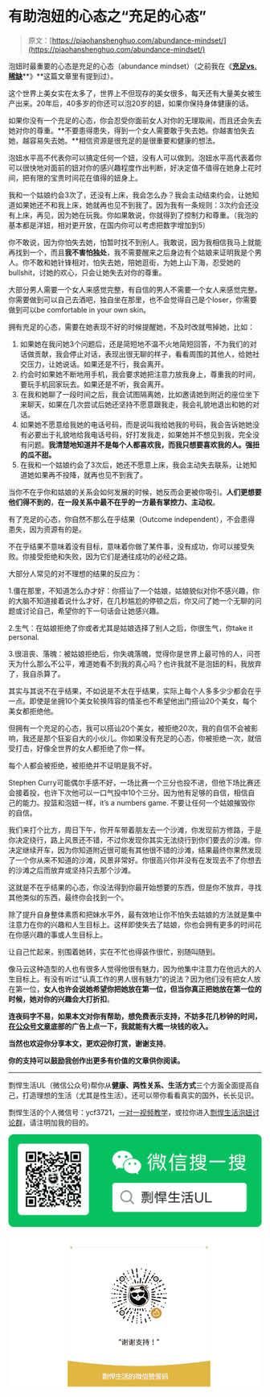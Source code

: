 # 有助泡妞的心态之“充足的心态”

> 原文：[https://piaohanshenghuo.com/abundance-mindset/](https://piaohanshenghuo.com/abundance-mindset/)

泡妞时最重要的心态是充足的心态（abundance mindset）（之前我在《[**充足vs.稀缺**](https://piaohanshenghuo.com/abundace_vs_scarcity/)**》**这篇文章里有提到过）。

这个世界上美女实在太多了，世界上不但现存的美女很多，每天还有大量美女被生产出来。20年后，40多岁的你还可以泡20岁的妞，如果你保持身体健康的话。

如果你没有一个充足的心态，你会忍受你面前女人对你的无理取闹，而且还会失去她对你的尊重。**不要患得患失，得到一个女人需要敢于失去她。你越害怕失去她，越容易失去她。**相信资源是很充足的是很重要和健康的想法。

泡妞水平高不代表你可以搞定任何一个妞，没有人可以做到。泡妞水平高代表着你可以很快地对面前的妞对你的感兴趣程度作出判断，好决定值不值得在她身上花时间，把有限的宝贵时间花在值得的妞身上。

我和一个姑娘约会3次了，还没有上床，我会怎么办？我会主动结束约会，让她知道如果她还不和我上床，她就再也见不到我了。因为我有一条规则：3次约会还没有上床，再见，因为她在玩我。你如果敢说，你就得到了控制力和尊重。（我泡的基本都是洋妞，相对更开放，在国内你可以考虑把数字增加到5）

你不敢说，因为你怕失去她，怕暂时找不到别人。我敢说，因为我相信我马上就能再找到一个，而且**我不害怕独处**，我不需要醒来之后身边有个姑娘来证明我是个男人。你不敢和她针锋相对，怕失去她，陪她逛街，为她上山下海，忍受她的bullshit，讨她的欢心，只会让她失去对你的尊重。

大部分男人需要一个女人来感觉完整，有自信的男人不需要一个女人来感觉完整。你需要做到可以自己去酒吧，独自坐在那里，也不会觉得自己是个loser，你需要做到可以be comfortable in your own skin。

拥有充足的心态，需要在她表现不好的时候提醒她，不及时改就甩掉她，比如：

1.  如果她在我问她3个问题后，还是简短地不温不火地简短回答，不为我们的对话做贡献，我会停止对话，表现出很无聊的样子，看看周围的其他人，给她社交压力，让她说话。如果还是不行，我会离开。
2.  约会时如果她不断地用手机，我会要求她把注意力放我身上，尊重我的时间，要玩手机回家玩去。如果还是不听，我会离开。
3.  在我和她聊了一段时间之后，我会试图隔离她，比如邀请她到附近的座位坐下来聊天，如果在几次尝试后她还坚持不愿意跟我走，我会礼貌地退出和她的对话。
4.  如果她不愿意给我她的电话号码，而是说叫我给她我的号码，我会告诉她她没有必要出于礼貌地给我电话号码，好打发我走，如果她并不想见到我，完全没有问题。**我清楚地知道并不是每个人都喜欢我，而我只想要喜欢我的人。强扭的瓜不甜。**
5.  在我和一个姑娘约会了3次后，她还不愿意上床，我会主动失去联系，让她知道她如果再不投降，就再也见不到我了。

当你不在乎你和姑娘的关系会如何发展的时候，她反而会更被你吸引。**人们更想要他们得不到的**，**在一段关系中最不在乎的一方最有掌控力、主动权**。

有了充足的心态，你自然不那么在乎结果（Outcome independent），不会患得患失，因为资源有的是。

不在乎结果不意味着没有目标，意味着你做了某件事，没有成功，你可以接受失败。你接受拒绝和失败，因为它们是通往成功的必经之路。

大部分人常见的对不理想的结果的反应为：

1.僵在那里，不知道怎么办才好：你搭讪了一个姑娘，姑娘貌似对你不感兴趣，你的大脑不知道接着说什么才好，在几秒尴尬的停顿之后，你又问了她一个无聊的问题或讨论自己，希望你的下一句话会让她感兴趣。

2.生气：在姑娘拒绝了你或者尤其是姑娘选择了别人之后，你很生气，你take it personal.

3.很沮丧、落魄：被姑娘拒绝后，你失魂落魄，觉得你是世界上最可怜的人，问苍天为什么那么不公平，难道她看不到我的真心吗？也许我就不是泡妞的料，我放弃了，我自杀算了。

其实与其说不在乎结果，不如说是不太在乎结果，实际上每个人多多少少都会在乎一点。即使是坐拥10个美女轮换阵容的情圣也不希望他出门搭讪20个美女，每个美女都拒绝他。

但拥有一个充足的心态，我可以搭讪20个美女，被拒绝20次，我的自信不会被影响，我还是那个狂妄自大的小伙儿。你如果没有充足的心态，你被拒绝一次，就倍受打击，好像全世界的女人都拒绝了你一样。

每个人都会被拒绝，被拒绝并不证明是我不好。

Stephen Curry可能偶尔手感不好，一场比赛一个三分也投不进，但他下场比赛还会接着投，也许下次他可以一口气投中10个三分。因为他有足够的自信，相信自己的能力。投篮和泡妞一样，it’s a numbers game. 不要让任何一个姑娘摧毁你的自信。

我们来打个比方，周日下午，你开车带着朋友去一个沙滩，你发现前方修路，于是你决定绕行，路上风景还不错，不过你发现你其实无法绕行到你们要去的沙滩。你决定继续开车，因为你知道附近很可能有其他很不错的沙滩，结果最终你果然发现了一个你从来不知道的沙滩，风景非常好。你很高兴你并没有在发现去不了你想去的沙滩之后而放弃或坚持只去那个沙滩。

这就是不在乎结果的心态，你没法得到你最开始想要的东西，但是你不放弃，寻找其他类似的东西，最终你会找到一个。

除了提升自身整体素质和把妹水平外，最有效地让你不怕失去姑娘的方法就是集中注意力在你的兴趣和人生目标上。这样即使失去了姑娘，你也会拥有更多的时间花在你感兴趣的事或人生目标上。

让自己忙起来，别围着她转，实在不忙也得装作很忙，别随叫随到。

像马云这种造型的人也有很多人觉得他很有魅力，因为他集中注意力在他远大的人生目标上。有没有听过“认真工作的男人很有魅力”的说法？因为他们没有把女人放在第一位，**女人也许会说她希望你把她放在第一位，但当你真正把她放在第一位的时候，她对你的兴趣会大打折扣**。

**连夜码字不易，如果本文对你有帮助，想免费表示支持，不妨多花几秒钟的时间，[在公众号文章](https://mp.weixin.qq.com/s?__biz=MzIwNjgyMzMzOQ==&mid=2247484835&idx=1&sn=df3412880df74ae6e6eadada92d8235d&chksm=971a8f67a06d0671d5407ce95f334246aaed525179b6425bc756a087e2d99914a211fedc543b&token=474145557&lang=zh_CN#rd)底部的广告上点一下，我就能有大概一块钱的收入。**

**当然也欢迎你分享本文，更欢迎你打赏，谢谢支持**。

**你的支持可以鼓励我创作出更多有价值的文章供你阅读。**

* * *

剽悍生活UL（微信公众号)帮你从**健康、两性关系、生活方式**三个方面全面提高自己，打造理想的生活（尤其是性生活）。还可以带你看看真实的国外，长长见识。

剽悍生活的个人微信号：ycf3721，[一对一视频教学](https://piaohanshenghuo.com/1on1_coaching/)，或拉你进入[剽悍生活泡妞讨论群](https://piaohanshenghuo.com/ul-group-chat/)，请注明加我的目的。

![](img/cd21a79bb7339e9feac101b7d8f24243.png)

![](img/48a213915b598d48c51d7cbc5ebeaa6c.png)